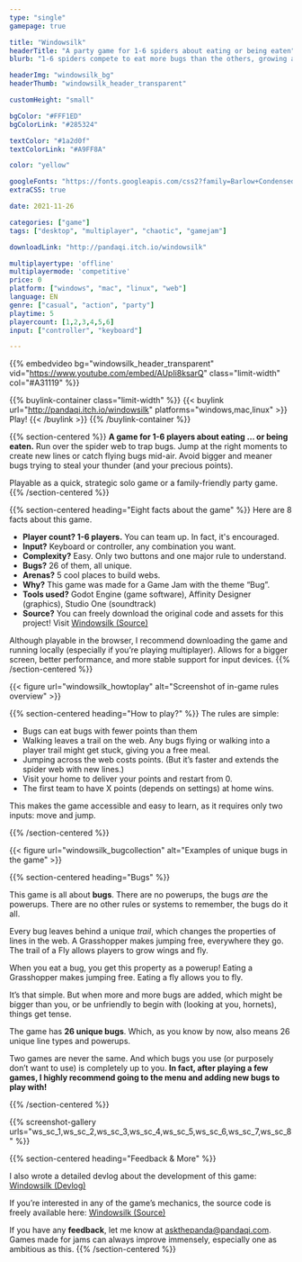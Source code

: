 ```yaml
---
type: "single"
gamepage: true

title: "Windowsilk"
headerTitle: "A party game for 1-6 spiders about eating or being eaten"
blurb: "1-6 spiders compete to eat more bugs than the others, growing and changing their spider web as they go."

headerImg: "windowsilk_bg"
headerThumb: "windowsilk_header_transparent"

customHeight: "small"

bgColor: "#FFF1ED"
bgColorLink: "#285324"

textColor: "#1a2d0f"
textColorLink: "#A9FF8A"

color: "yellow"

googleFonts: "https://fonts.googleapis.com/css2?family=Barlow+Condensed:ital,wght@0,400;0,700;1,400&family=Griffy&display=swap"
extraCSS: true

date: 2021-11-26

categories: ["game"]
tags: ["desktop", "multiplayer", "chaotic", "gamejam"]

downloadLink: "http://pandaqi.itch.io/windowsilk"

multiplayertype: 'offline'
multiplayermode: 'competitive'
price: 0
platform: ["windows", "mac", "linux", "web"]
language: EN
genre: ["casual", "action", "party"]
playtime: 5
playercount: [1,2,3,4,5,6]
input: ["controller", "keyboard"]

---
```


{{% embedvideo bg="windowsilk_header_transparent" vid="https://www.youtube.com/embed/AUpIi8ksarQ" class="limit-width" col="#A31119" %}}

{{% buylink-container class="limit-width" %}}
	{{< buylink url="http://pandaqi.itch.io/windowsilk" platforms="windows,mac,linux" >}} 
		Play!
	{{< /buylink >}}
{{% /buylink-container %}}

{{% section-centered %}}
**A game for 1-6 players about eating … or being eaten.** Run over the spider web to trap bugs. Jump at the right moments to create new lines or catch flying bugs mid-air.  Avoid bigger and meaner bugs trying to steal your thunder (and your precious points).

Playable as a quick, strategic solo game or a family-friendly party game.
{{% /section-centered %}}

{{% section-centered heading="Eight facts about the game" %}}
Here are 8 facts about this game.
* **Player count? 1-6 players.** You can team up. In fact, it's encouraged.
* **Input?** Keyboard or controller, any combination you want.
* **Complexity?** Easy. Only two buttons and one major rule to understand.
* **Bugs?** 26 of them, all unique.
* **Arenas?** 5 cool places to build webs.
* **Why?** This game was made for a Game Jam with the theme “Bug”.
* **Tools used?** Godot Engine (game software), Affinity Designer (graphics), Studio One (soundtrack)
* **Source?** You can freely download the original code and assets for this project! Visit [Windowsilk (Source)](https://github.com/Pandaqi/Windowsilk) 

Although playable in the browser, I recommend downloading the game and running locally (especially if you’re playing multiplayer). Allows for a bigger screen, better performance, and more stable support for input devices. 
{{% /section-centered %}}

<div class="heading-image">
	{{< figure url="windowsilk_howtoplay" alt="Screenshot of in-game rules overview" >}}
</div>

{{% section-centered heading="How to play?" %}}
The rules are simple:
* Bugs can eat bugs with fewer points than them
* Walking leaves a trail on the web. Any bugs flying or walking into a player trail might get stuck, giving you a free meal.
* Jumping across the web costs points. (But it’s faster and extends the spider web with new lines.)
* Visit your home to deliver your points and restart from 0.
* The first team to have X points (depends on settings) at home wins.     

This makes the game accessible and easy to learn, as it requires only two inputs: move and jump.

{{% /section-centered %}}

<div class="heading-image">
	{{< figure url="windowsilk_bugcollection" alt="Examples of unique bugs in the game" >}}
</div>

{{% section-centered heading="Bugs" %}}

This game is all about **bugs**. There are no powerups, the bugs _are_ the powerups. There are no other rules or systems to remember, the bugs do it all.  

Every bug leaves behind a unique _trail_, which changes the properties of lines in the web. A Grasshopper makes jumping free, everywhere they go. The trail of a Fly allows players to grow wings and fly.

When you eat a bug, you get this property as a powerup! Eating a Grasshopper makes jumping free. Eating a fly allows you to fly.  

It’s that simple. But when more and more bugs are added, which might be bigger than you, or be unfriendly to begin with (looking at you, hornets), things get tense.  

The game has **26 unique bugs**. Which, as you know by now, also means 26 unique line types and powerups.  

Two games are never the same. And which bugs you use (or purposely don’t want to use) is completely up to you. **In fact, after playing a few games, I highly recommend going to the menu and adding new bugs to play with!**

{{% /section-centered %}}

{{% screenshot-gallery urls="ws_sc_1,ws_sc_2,ws_sc_3,ws_sc_4,ws_sc_5,ws_sc_6,ws_sc_7,ws_sc_8" %}}

{{% section-centered heading="Feedback & More" %}}

I also wrote a detailed devlog about the development of this game: [Windowsilk (Devlog)](/blog/videogames/game-jams/devlog-windowsilk)

If you’re interested in any of the game’s mechanics, the source code is freely available here: [Windowsilk (Source)](https://github.com/Pandaqi/Windowsilk)

If you have any **feedback**, let me know at [askthepanda@pandaqi.com](mailto:askthepanda@pandaqi.com). Games made for jams can always improve immensely, especially one as ambitious as this. 
{{% /section-centered %}} 

